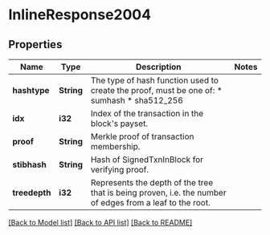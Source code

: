 # InlineResponse2004

## Properties

Name | Type | Description | Notes
------------ | ------------- | ------------- | -------------
**hashtype** | **String** | The type of hash function used to create the proof, must be one of: * sumhash  * sha512_256 | 
**idx** | **i32** | Index of the transaction in the block's payset. | 
**proof** | **String** | Merkle proof of transaction membership. | 
**stibhash** | **String** | Hash of SignedTxnInBlock for verifying proof. | 
**treedepth** | **i32** | Represents the depth of the tree that is being proven, i.e. the number of edges from a leaf to the root. | 

[[Back to Model list]](../README.md#documentation-for-models) [[Back to API list]](../README.md#documentation-for-api-endpoints) [[Back to README]](../README.md)


